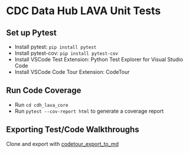 # CDC Data Hub LAVA Unit Tests

## Set up Pytest

- Install pytest: `pip install pytest`
- Install pytest-cov: `pip install pytest-cov`
- Install VSCode Test Extension: Python Test Explorer for Visual Studio Code
- Install VSCode Code Tour Extension: CodeTour

## Run Code Coverage

- Run `cd cdh_lava_core`
- Run `pytest --cov-report html` to generate a coverage report
  
## Exporting Test/Code Walkthroughs

Clone and export with [codetour_export_to_md](https://github.com/bestia-dev/codetour_export_to_md)